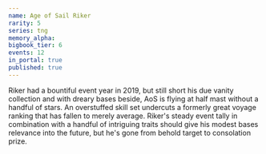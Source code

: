 ```yaml
---
name: Age of Sail Riker
rarity: 5
series: tng
memory_alpha:
bigbook_tier: 6
events: 12
in_portal: true
published: true
---
```


Riker had a bountiful event year in 2019, but still short his due vanity collection and with dreary bases beside, AoS is flying at half mast without a handful of stars. An overstuffed skill set undercuts a formerly great voyage ranking that has fallen to merely average. Riker's steady event tally in combination with a handful of intriguing traits should give his modest bases relevance into the future, but he's gone from behold target to consolation prize.
